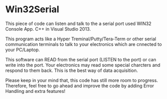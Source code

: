 # Win32Serial
This piece of code can listen and talk to the a serial port used WIN32 Console App. C++ in Visual Studio 2013.

This program acts like a Hyper Treminal/Putty/Tera-Term or other serial communication terminals to talk to your electronics which are cnnected to your PC/Laptop. 

This software can READ from the serial port (LISTEN to the port) or can write into the port. Your electronics may read some special charcters and respond to them back. This is the best way of data acquisition. 

Please keep in your mind that, this code has still more room to progress. Therefore, feel free to go ahead and improve the code by adding Error Handling and extra features!
